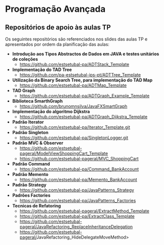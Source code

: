 # Programação Avançada
## Repositórios de apoio às aulas TP

Os seguintes repositórios são referenciados nos slides das aulas TP e apresentados por ordem da planificação das aulas:

- **Introdução aos Tipos Abstractos de Dados em JAVA e testes unitários de coleções**
  - <https://github.com/estsetubal-pa/ADTStack_Template> 
- **Implementação do TAD Tree**
    - <https://github.com/pa-estsetubal-ips-pt/ADTTree_Template>  
- **Utilização da Binary Search Tree, para implementação do TAD Map**
  - <https://github.com/estsetubal-pa/ADTMap_Template> 
- **TAD Graph**
  - <https://github.com/estsetubal-pa/ADTGraph_Example_Template> 
- **Biblioteca SmarthGraph**
    - <https://github.com/brunomnsilva/JavaFXSmartGraph>
- **Implementação do algoritmo Dijkstra**
  - <https://github.com/estsetubal-pa/ADTGraph_Dijkstra_Template>
- **Padrão Iterator**
  - <https://github.com/estsetubal-pa/Iterator_Template.git>
- **Padrão Singleton**
  - <https://github.com/estsetubal-pa/SingletonLogger.git>
- **Padrão MVC & Observer**
    - <https://github.com/estsetubal-pageral/ModelViewShoppingCart_Template>
    - <https://github.com/estsetubal-pageral/MVC_ShoppingCart>
- **Padrão Command**
    - <https://github.com/estsetubal-pa/Command_BankAccount>  
- **Padrão Memento**
    - <https://github.com/estsetubal-pa/Memento_BankAccount>   
- **Padrão Strategy**
    - <https://github.com/estsetubal-pa/JavaPatterns_Strategy>
- **Padrões Factories**
    - <https://github.com/estsetubal-pa/JavaPatterns_Factories>   
- **Tecnicas de Refatoring**
  - <https://github.com/estsetubal-pageral/ExtractMethod_Template>
  - <https://github.com/estsetubal-pa/ExtractClass_Template>
  - <https://github.com/estsetubal-pageral/JavaRefactoring_ReplaceInheritanceDelegation>
  - <https://github.com/estsetubal-pageral/>JavaRefactoring_HideDelegateMoveMethod>
